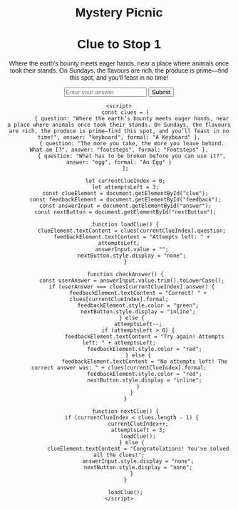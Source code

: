 
<html lang="en">
<head>
    <meta charset="UTF-8">
    <meta name="viewport" content="width=device-width, initial-scale=1.0">
    <title>Clue Solver</title>
    <style>
        body { font-family: Arial, sans-serif; text-align: center; margin: 50px; }
        #feedback { font-weight: bold; margin-top: 10px; }
    </style>
</head>
<body>
    <h1>Mystery Picnic</h1>

<!DOCTYPE html>
<html lang="en">
<head>
    <meta charset="UTF-8">
    <meta name="viewport" content="width=device-width, initial-scale=1.0">
    <title>Clue Solver</title>
    <style>
        body { font-family: Arial, sans-serif; text-align: center; margin: 50px; }
        #feedback { font-weight: bold; margin-top: 10px; }
    </style>
</head>
<body>
    <h1>Clue to Stop 1</h1>
    <p id="Clue to Stop 1">Where the earth’s bounty meets eager hands, near a place where animals once took their stands. On Sundays, the flavours are rich, the produce is prime—find this spot, and you’ll feast in no time!</p>
    <input type="text" id="answer" placeholder="Enter your answer">
    <button onclick="checkAnswer()">Submit</button>
    <p id="feedback"></p>
    <button id="nextButton" onclick="nextClue()" style="display:none;">Next Clue</button>

    <script>
        const clues = [
            { question: "Where the earth’s bounty meets eager hands, near a place where animals once took their stands. On Sundays, the flavours are rich, the produce is prime—find this spot, and you’ll feast in no time!", answer: "keyboard", formal: "A Keyboard" },
            { question: "The more you take, the more you leave behind. What am I?", answer: "footsteps", formal: "Footsteps" },
            { question: "What has to be broken before you can use it?", answer: "egg", formal: "An Egg" }
        ];
        
        let currentClueIndex = 0;
        let attemptsLeft = 3;
        const clueElement = document.getElementById("clue");
        const feedbackElement = document.getElementById("feedback");
        const answerInput = document.getElementById("answer");
        const nextButton = document.getElementById("nextButton");

        function loadClue() {
            clueElement.textContent = clues[currentClueIndex].question;
            feedbackElement.textContent = "Attempts left: " + attemptsLeft;
            answerInput.value = "";
            nextButton.style.display = "none";
        }

        function checkAnswer() {
            const userAnswer = answerInput.value.trim().toLowerCase();
            if (userAnswer === clues[currentClueIndex].answer) {
                feedbackElement.textContent = "Correct! " + clues[currentClueIndex].formal;
                feedbackElement.style.color = "green";
                nextButton.style.display = "inline";
            } else {
                attemptsLeft--;
                if (attemptsLeft > 0) {
                    feedbackElement.textContent = "Try again! Attempts left: " + attemptsLeft;
                    feedbackElement.style.color = "red";
                } else {
                    feedbackElement.textContent = "No attempts left! The correct answer was: " + clues[currentClueIndex].formal;
                    feedbackElement.style.color = "red";
                    nextButton.style.display = "inline";
                }
            }
        }

        function nextClue() {
            if (currentClueIndex < clues.length - 1) {
                currentClueIndex++;
                attemptsLeft = 3;
                loadClue();
            } else {
                clueElement.textContent = "Congratulations! You've solved all the clues!";
                answerInput.style.display = "none";
                nextButton.style.display = "none";
            }
        }

        loadClue();
    </script>
</body>
</html>
